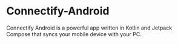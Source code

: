 # Connectify-Android
Connectify Android is a powerful app written in Kotlin and Jetpack Compose that syncs your mobile device with your PC.
